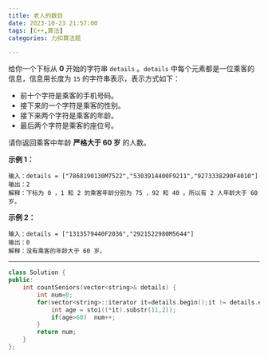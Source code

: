```yaml
---
title: 老人的数目
date: 2023-10-23 21:57:00
tags: [C++,算法]
categories: 力扣算法题

---
```


给你一个下标从 **0** 开始的字符串 `details` 。`details` 中每个元素都是一位乘客的信息，信息用长度为 `15` 的字符串表示，表示方式如下：

- 前十个字符是乘客的手机号码。
- 接下来的一个字符是乘客的性别。
- 接下来两个字符是乘客的年龄。
- 最后两个字符是乘客的座位号。

请你返回乘客中年龄 **严格大于 60 岁** 的人数。

 

**示例 1：**

```
输入：details = ["7868190130M7522","5303914400F9211","9273338290F4010"]
输出：2
解释：下标为 0 ，1 和 2 的乘客年龄分别为 75 ，92 和 40 。所以有 2 人年龄大于 60 岁。
```

**示例 2：**

```
输入：details = ["1313579440F2036","2921522980M5644"]
输出：0
解释：没有乘客的年龄大于 60 岁。
```

 

---

~~~c++
class Solution {
public:
    int countSeniors(vector<string>& details) {
        int num=0;
        for(vector<string>::iterator it=details.begin();it != details.end();it++){
            int age = stoi((*it).substr(11,2));
            if(age>60)  num++;
        }
        return num;
    }
};
~~~

